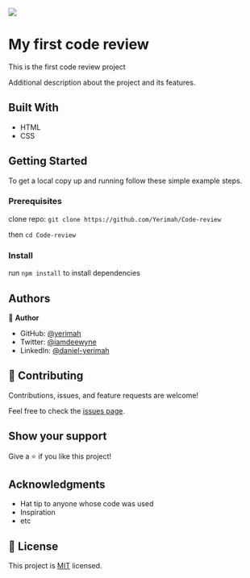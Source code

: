 ![](https://img.shields.io/badge/Microverse-blueviolet)

# My first code review

This is the first code review project



Additional description about the project and its features.

## Built With

- HTML 
- CSS

## Getting Started

To get a local copy up and running follow these simple example steps.

### Prerequisites

clone repo: `git clone https://github.com/Yerimah/Code-review`

then
`cd Code-review`

### Install

run `npm install` to install dependencies

## Authors

👤 **Author**

- GitHub: [@yerimah](https://github.com/yerimah)
- Twitter: [@iamdeewyne](https://twitter.com/iamdeewyne)
- LinkedIn: [@daniel-yerimah](https://www.linkedin.com/in/daniel-yerimah/)

## 🤝 Contributing

Contributions, issues, and feature requests are welcome!

Feel free to check the [issues page](../../issues/).

## Show your support

Give a ⭐️ if you like this project!

## Acknowledgments

- Hat tip to anyone whose code was used
- Inspiration
- etc

## 📝 License

This project is [MIT](./MIT.md) licensed.
